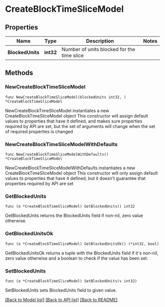 # CreateBlockTimeSliceModel

## Properties

Name | Type | Description | Notes
------------ | ------------- | ------------- | -------------
**BlockedUnits** | **int32** | Number of units blocked for the time slice | 

## Methods

### NewCreateBlockTimeSliceModel

`func NewCreateBlockTimeSliceModel(blockedUnits int32, ) *CreateBlockTimeSliceModel`

NewCreateBlockTimeSliceModel instantiates a new CreateBlockTimeSliceModel object
This constructor will assign default values to properties that have it defined,
and makes sure properties required by API are set, but the set of arguments
will change when the set of required properties is changed

### NewCreateBlockTimeSliceModelWithDefaults

`func NewCreateBlockTimeSliceModelWithDefaults() *CreateBlockTimeSliceModel`

NewCreateBlockTimeSliceModelWithDefaults instantiates a new CreateBlockTimeSliceModel object
This constructor will only assign default values to properties that have it defined,
but it doesn't guarantee that properties required by API are set

### GetBlockedUnits

`func (o *CreateBlockTimeSliceModel) GetBlockedUnits() int32`

GetBlockedUnits returns the BlockedUnits field if non-nil, zero value otherwise.

### GetBlockedUnitsOk

`func (o *CreateBlockTimeSliceModel) GetBlockedUnitsOk() (*int32, bool)`

GetBlockedUnitsOk returns a tuple with the BlockedUnits field if it's non-nil, zero value otherwise
and a boolean to check if the value has been set.

### SetBlockedUnits

`func (o *CreateBlockTimeSliceModel) SetBlockedUnits(v int32)`

SetBlockedUnits sets BlockedUnits field to given value.



[[Back to Model list]](../README.md#documentation-for-models) [[Back to API list]](../README.md#documentation-for-api-endpoints) [[Back to README]](../README.md)


